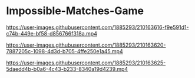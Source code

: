 # Impossible-Matches-Game




https://user-images.githubusercontent.com/1885293/210163616-f9e591d1-c74b-449e-bf58-d856766f318a.mp4



https://user-images.githubusercontent.com/1885293/210163620-7887205c-1098-4d3d-b705-4ffe250e1a45.mp4



https://user-images.githubusercontent.com/1885293/210163625-5daedd4b-b0a6-4c43-b233-8340a19d4239.mp4


